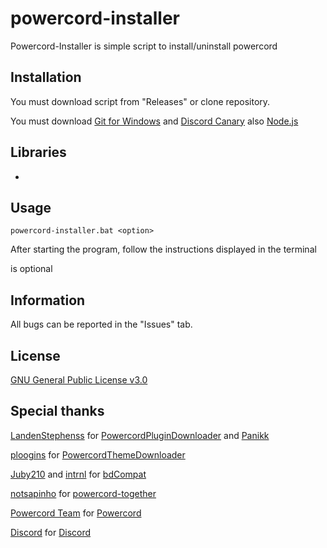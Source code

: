 # powercord-installer

Powercord-Installer is simple script to install/uninstall powercord

## Installation

You must download script from "Releases" or clone repository.

You must download [Git for Windows](https://gitforwindows.org) and [Discord Canary](https://discordapp.com/api/download/canary?platform=win) also [Node.js](https://nodejs.org/en/download/)

## Libraries

-

## Usage

```
powercord-installer.bat <option>
```

After starting the program, follow the instructions displayed in the terminal

<something> is optional

## Information

All bugs can be reported in the "Issues" tab.

## License
[GNU General Public License v3.0](https://choosealicense.com/licenses/gpl-3.0/)

## Special thanks

[LandenStephenss](https://github.com/LandenStephenss/) for [PowercordPluginDownloader](https://github.com/LandenStephenss/PowercordPluginDownloader) and [Panikk](https://github.com/LandenStephenss/Panikk)

[ploogins](https://github.com/ploogins/) for [PowercordThemeDownloader](https://github.com/ploogins/PowercordThemeDownloader)

[Juby210](https://github.com/Juby210/) and [intrnl](https://github.com/intrnl/) for [bdCompat](https://github.com/Juby210/bdCompat)

[notsapinho](https://github.com/notsapinho) for [powercord-together](https://github.com/notsapinho/powercord-together)

[Powercord Team](https://github.com/powercord-org) for [Powercord](https://github.com/powercord-org/powercord)

[Discord](https://discord.com) for [Discord](https://discord.com)

